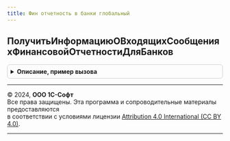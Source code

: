 ```yaml
---
title: Фин отчетность в банки глобальный
---
```



## ПолучитьИнформациюОВходящихСообщенияхФинансовойОтчетностиДляБанков
<details style="margin: 1em 0; padding: 0.5em; border: 1px solid #ccc; border-radius: 6px;">

<summary style="font-weight: bold; cursor: pointer;">Описание, пример вызова</summary>

```bsl

Процедура ПолучитьИнформациюОВходящихСообщенияхФинансовойОтчетностиДляБанков() Экспорт
```

Пример вызова
```bsl
ФинОтчетностьВБанкиГлобальный.ПолучитьИнформациюОВходящихСообщенияхФинансовойОтчетностиДляБанков() 
```
</details>

---

© 2024, **ООО 1С-Софт**  
Все права защищены. Эта программа и сопроводительные материалы предоставляются  
в соответствии с условиями лицензии [Attribution 4.0 International (CC BY 4.0)](https://creativecommons.org/licenses/by/4.0/legalcode).

---
